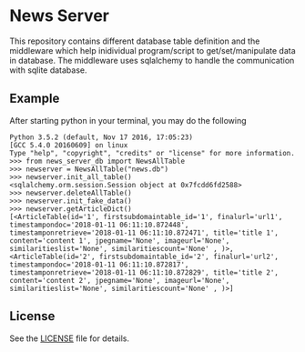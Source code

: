 News Server
==========

This repository contains different database table definition and the middleware which help inidividual program/script to get/set/manipulate data in database.  The middleware uses sqlalchemy to handle the communication with sqlite database. 


Example
-------
After starting python in your terminal, you may do the following 

```pycon
Python 3.5.2 (default, Nov 17 2016, 17:05:23) 
[GCC 5.4.0 20160609] on linux
Type "help", "copyright", "credits" or "license" for more information.
>>> from news_server_db import NewsAllTable
>>> newserver = NewsAllTable("news.db")
>>> newserver.init_all_table()
<sqlalchemy.orm.session.Session object at 0x7fcdd6fd2588>
>>> newserver.deleteAllTable()
>>> newserver.init_fake_data()
>>> newserver.getArticleDict()
[<ArticleTable(id='1', firstsubdomaintable_id='1', finalurl='url1', timestampondoc='2018-01-11 06:11:10.872448', timestamponretrieve='2018-01-11 06:11:10.872471', title='title 1', content='content 1', jpegname='None', imageurl='None', similaritieslist='None', similaritiescount='None' , )>, <ArticleTable(id='2', firstsubdomaintable_id='2', finalurl='url2', timestampondoc='2018-01-11 06:11:10.872817', timestamponretrieve='2018-01-11 06:11:10.872829', title='title 2', content='content 2', jpegname='None', imageurl='None', similaritieslist='None', similaritiescount='None' , )>]

```

License
-------
See the [LICENSE][1] file for details.

[1]: https://github.com/ngo10gong/news_server/blob/master/LICENSE
